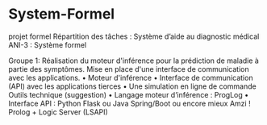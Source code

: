 # System-Formel
projet formel
Répartition des tâches : Système d’aide au diagnostic médical
ANI-3 : Système formel

Groupe 1: 
Réalisation du moteur d'inférence pour la prédiction de maladie à partie des symptômes. Mise en place d'une interface de communication avec les applications. 
    • Moteur d'inférence
    • Interface de communication (API) avec les applications tierces
    • Une simulation en ligne de commande 
Outils technique (suggestion)
    • Langage moteur d’inférence : ProgLog
    • Interface API : Python Flask ou Java Spring/Boot ou encore mieux Amzi ! Prolog + Logic Server (LSAPI)

